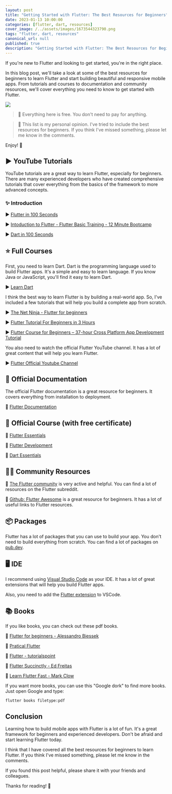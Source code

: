 ```yaml
---
layout: post
title: "Getting Started with Flutter: The Best Resources for Beginners"
date: 2023-01-13 10:00:00
categories: [flutter, dart, resources]
cover_image: /../assets/images/1673544323790.png
tags: "flutter, dart, resources"
canonical_url: null
published: true
description: "Getting Started with Flutter: The Best Resources for Beginners"
---
```


If you're new to Flutter and looking to get started, you're in the right place.

In this blog post, we'll take a look at some of the best resources for beginners to learn Flutter and start building beautiful and responsive mobile apps.
From tutorials and courses to documentation and community resources, we'll cover everything you need to know to get started with Flutter.

![](https://miro.medium.com/max/500/1*5XI0lRiqhaB0dKqCy3TD7Q.jpeg)

> 📍 Everything here is free. You don't need to pay for anything.

> 📍 This list is my personal opinion. I've tried to include the best resources for beginners. If you think I've missed something, please let me know in the comments.

Enjoy! 💖

## ▶️ YouTube Tutorials

YouTube tutorials are a great way to learn Flutter, especially for beginners.
There are many experienced developers who have created comprehensive tutorials that cover everything from the basics of the framework to more advanced concepts.

### ✨ Introduction

▶️ [Flutter in 100 Seconds](https://www.youtube.com/watch?v=lHhRhPV--G0)

▶️ [Intoduction to Flutter - Flutter Basic Training - 12 Minute Bootcamp](https://www.youtube.com/watch?v=1xipg02Wu8s)

▶️ [Dart in 100 Seconds](https://www.youtube.com/watch?v=NrO0CJCbYLA)

## ⭐ Full Courses

First, you need to learn Dart. Dart is the programming language used to build Flutter apps. It's a simple and easy to learn language. If you know Java or JavaScript, you'll find it easy to learn Dart.

▶️ [Learn Dart](https://www.youtube.com/watch?v=5rtujDjt50I&list=PLlxmoA0rQ-LyHW9voBdNo4gEEIh0SjG-q)

I think the best way to learn Flutter is by building a real-world app. So, I've included a few tutorials that will help you build a complete app from scratch.

▶️ [The Net Ninja - Flutter for beginners](https://www.youtube.com/watch?v=1ukSR1GRtMU&list=PL4cUxeGkcC9jLYyp2Aoh6hcWuxFDX6PBJ)

▶️ [Flutter Tutorial For Beginners in 3 Hours](https://www.youtube.com/watch?v=CD1Y2DmL5JM)

▶️ [Flutter Course for Beginners – 37-hour Cross Platform App Development Tutorial](https://www.youtube.com/watch?v=VPvVD8t02U8)

You also need to watch the official Flutter YouTube channel. It has a lot of great content that will help you learn Flutter.

▶️ [Flutter Official Youtube Channel](https://www.youtube.com/@flutterdev/playlists)

## 📘 Official Documentation

The official Flutter documentation is a great resource for beginners. It covers everything from installation to deployment.

🔗 [Flutter Documentation](https://flutter.dev/docs)

## 📘 Official Course (with free certificate)

🔗 [Flutter Essentials](https://www.cloudskillsboost.google/quests/191)

🔗 [Flutter Development](https://www.cloudskillsboost.google/quests/167)

🔗 [Dart Essentials](https://www.cloudskillsboost.google/quests/190)

## 👨‍💻 Community Resources

🔗 [The Flutter community](https://www.reddit.com/r/FlutterDev/) is very active and helpful. You can find a lot of resources on the Flutter subreddit.

🔗 [Github: Flutter Awesome](https://github.com/Solido/awesome-flutter) is a great resource for beginners. It has a lot of useful links to Flutter resources.

## 📦 Packages

Flutter has a lot of packages that you can use to build your app. You don't need to build everything from scratch. You can find a lot of packages on [pub.dev](https://pub.dev/).

## 🖥️ IDE

I recommend using [Visual Studio Code](https://code.visualstudio.com/) as your IDE. It has a lot of great extensions that will help you build Flutter apps.

Also, you need to add the [Flutter extension](https://marketplace.visualstudio.com/items?itemName=Dart-Code.flutter) to VSCode.

## 📚 Books

If you like books, you can check out these pdf books.

📖 [Flutter for beginners - Alessandro Biessek](http://livre21.com/LIVREF/F6/F006145.pdf)

📖 [Pratical Flutter](https://android-learn.ir/dl/books/Practical-Flutter-www.android-learn.ir.pdf)

📖 [Flutter - tutorialspoint](https://www.tutorialspoint.com/flutter/flutter_tutorial.pdf)

📖 [Flutter Succinctly - Ed Freitas](https://krishna-adhikari.com.np/programmingebooks/books/fluttersuccinctly.pdf)

📖 [Learn Flutter Fast - Mark Clow](https://files.rahatbiamooz.ir/downloads/files/madreseh/takmili/pdf/flutter20.pdf)

If you want more books, you can use this "Google dork" to find more books. Just open Google and type:

```
flutter books filetype:pdf
```

## Conclusion

Learning how to build mobile apps with Flutter is a lot of fun. It's a great framework for beginners and experienced developers. Don't be afraid and start learning Flutter today.

I think that I have covered all the best resources for beginners to learn Flutter. If you think I've missed something, please let me know in the comments.

If you found this post helpful, please share it with your friends and colleagues.

Thanks for reading! 🙏
